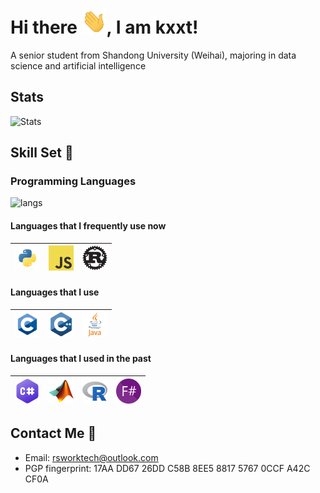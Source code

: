 # Hi there <img  src="https://github.com/kxxt/kxxt/raw/main/images/final.gif" width="40px" height="40px">, I am kxxt!


A senior student from Shandong University (Weihai), majoring in data science and artificial intelligence

## Stats

<img alt="Stats" title="Stats" src="https://github-readme-stats.vercel.app/api?username=kxxt&count_private=true&show_icons=true&theme=radical">

## Skill Set :muscle:

### Programming Languages

<img alt="langs" title="langs" src="https://github-readme-stats.vercel.app/api/top-langs/?username=kxxt&layout=compact&theme=radical&langs_count=16&exclude_repo=car_classification_tracking_and_more,translated-content,kxxt.github.io,my-solutions-to-exercises-in-programming-abstractions-in-cpp&hide=ejs,stylus,hack,scilab">

#### Languages that I frequently use now

<img title="Python" alt="Python" width="40px" src="https://raw.githubusercontent.com/github/explore/master/topics/python/python.png" />|<img alt="JS" title="JavaScript" width="40px" src="https://raw.githubusercontent.com/github/explore/master/topics/javascript/javascript.png">|<img alt="Rust" title="Rust" width="40px" src="https://raw.githubusercontent.com/github/explore/master/topics/rust/rust.png">|
|--|--|--|

#### Languages that I use

<img title="C" alt="C" width="40px" src="https://raw.githubusercontent.com/github/explore/master/topics/c/c.png">|<img title="C++" alt="C++" width="40px" src="https://raw.githubusercontent.com/github/explore/master/topics/cpp/cpp.png">|<img alt="Java" title="Java" width="40px" src="https://raw.githubusercontent.com/github/explore/master/topics/java/java.png">|
|--|--|--|

#### Languages that I used in the past

|<img title="C#" alt="C#" width="40px" src="https://raw.githubusercontent.com/github/explore/master/topics/csharp/csharp.png">|<img alt="matlab" title="matlab" src="https://raw.githubusercontent.com/github/explore/master/topics/matlab/matlab.png" width="40px">|<img title="R" alt="R" width="40px" src="https://raw.githubusercontent.com/github/explore/master/topics/r/r.png">|<img title="F#" alt="F#" width="40px" src="https://raw.githubusercontent.com/github/explore/master/topics/fsharp/fsharp.png">|
|--|--|--|--|


## Contact Me :email:

- Email: rsworktech@outlook.com
- PGP fingerprint: 17AA DD67 26DD C58B 8EE5  8817 5767 0CCF A42C CF0A

